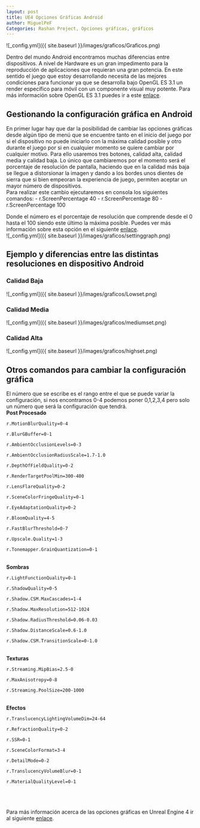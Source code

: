 ```yaml
---
layout: post
title: UE4 Opciones Gráficas Android
author: MiguelPeF
Categories: Rashan Project, Opciones gráficas, gráficos
---
```


![_config.yml]({{ site.baseurl }}/images/graficos/Graficos.png)

Dentro del mundo Android encontramos muchas diferencias entre dispositivos. A nivel de Hardware es un gran impedimento para la reproducción de aplicaciones que requieran una gran potencia. 
En este sentido el juego que estoy desarrollando necesita de las mejores condiciones para funcionar ya que se desarrolla bajo OpenGL ES 3.1 un render específico para móvil con un componente visual muy potente. Para más información sobre OpenGL ES 3.1 puedes ir a este <a href="https://docs.unrealengine.com/en-US/Platforms/Mobile/Android/OpenGLES31MobileRenderer/index.html" target="_blank">enlace</a>.

<h2>Gestionando la configuración gráfica en Android</h2>
En primer lugar hay que dar la posibilidad de cambiar las opciones gráficas desde algún tipo de menú que se encuentre tanto en el inicio del juego por si el dispositivo no puede iniciarlo con la máxima calidad posible y otro durante el juego por si en cualquier momento se quiere cambiar por cualquier motivo.
Para ello usaremos tres botones, calidad alta, calidad media y calidad baja. Lo único que cambiaremos por el momento será el porcentaje de resolución de pantalla, haciendo que en la calidad más baja se llegue a distorsionar la imagen y dando a los bordes unos dientes de sierra que si bien empeoran la experiencia de juego, permiten aceptar un mayor número de dispositivos.
<br/>
Para realizar este cambio ejecutaremos en consola los siguientes comandos:
- r.ScreenPercentage 40
- r.ScreenPercentage 80
- r.ScreenPercentage 100

Donde el número es el porcentaje de resolución que comprende desde el 0 hasta el 100 siendo este último la máxima posible. Puedes ver más información sobre esta opción en el siguiente <a href="https://docs.unrealengine.com/en-US/Resources/ContentExamples/PostProcessing/1_13/index.html" target="_blank">enlace</a>.
<br/>
![_config.yml]({{ site.baseurl }}/images/graficos/settinggraph.png)
<br/>
<h2>Ejemplo y diferencias entre las distintas resoluciones en dispositivo Android</h2>
<h3>Calidad Baja</h3>
![_config.yml]({{ site.baseurl }}/images/graficos/Lowset.png)
<br/>
<h3>Calidad Media</h3>
![_config.yml]({{ site.baseurl }}/images/graficos/mediumset.png)
<br/>
<h3>Calidad Alta</h3>
![_config.yml]({{ site.baseurl }}/images/graficos/highset.png)
<br/>
<h2>Otros comandos para cambiar la configuración gráfica</h2>
El número que se escribe es el rango entre el que se puede variar la configuración, si nos encontramos 0-4 podemos poner 0,1,2,3,4 pero solo un número que será la configuración que tendrá.
<br/>
<b>Post Procesado</b>
<br/>
<code>
r.MotionBlurQuality=0-4<br/>
r.BlurGBuffer=0-1<br/>
r.AmbientOcclusionLevels=0-3<br/>
r.AmbientOcclusionRadiusScale=1.7-1.0<br/>
r.DepthOfFieldQuality=0-2<br/>
r.RenderTargetPoolMin=300-400<br/>
r.LensFlareQuality=0-2<br/>
r.SceneColorFringeQuality=0-1<br/>
r.EyeAdaptationQuality=0-2<br/>
r.BloomQuality=4-5<br/>
r.FastBlurThreshold=0-7<br/>
r.Upscale.Quality=1-3<br/>
r.Tonemapper.GrainQuantization=0-1<br/>
</code>
<br/>
<b>Sombras</b>
<br/>
<code>
r.LightFunctionQuality=0-1<br/>
r.ShadowQuality=0-5<br/>
r.Shadow.CSM.MaxCascades=1-4<br/>
r.Shadow.MaxResolution=512-1024<br/>
r.Shadow.RadiusThreshold=0.06-0.03<br/>
r.Shadow.DistanceScale=0.6-1.0<br/>
r.Shadow.CSM.TransitionScale=0-1.0<br/>
</code>
<br/>
<b>Texturas</b>
<br/>
<code>
r.Streaming.MipBias=2.5-0<br/>
r.MaxAnisotropy=0-8<br/>
r.Streaming.PoolSize=200-1000<br/>
</code>
<br/>
<b>Efectos</b>
<br/>
<code>
r.TranslucencyLightingVolumeDim=24-64<br/>
r.RefractionQuality=0-2<br/>
r.SSR=0-1<br/>
r.SceneColorFormat=3-4<br/>
r.DetailMode=0-2<br/>
r.TranslucencyVolumeBlur=0-1<br/>
r.MaterialQualityLevel=0-1<br/>
</code>
<br/>
<br/>
<br/>
Para más información acerca de las opciones gráficas en Unreal Engine 4 ir al siguiente <a href="https://docs.unrealengine.com/en-US/Engine/Performance/Scalability/ScalabilityReference/index.html" target="_blank">enlace</a>.
